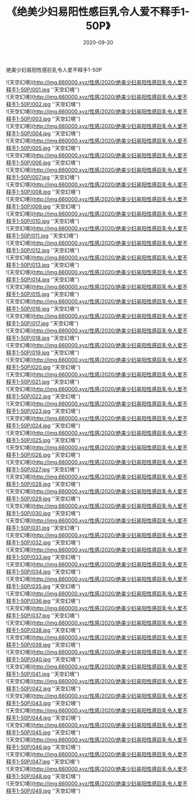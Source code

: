 ﻿---
layout: post
title:  《绝美少妇易阳性感巨乳令人爱不释手1-50P》
date:   2020-09-20
img: http://img.660000.xyz/性感/2020/绝美少妇易阳性感巨乳令人爱不释手1-50P/000.jpg
categories: [美女, 性感, 泳衣]
---

绝美少妇易阳性感巨乳令人爱不释手1-50P



![天空幻境](http://img.660000.xyz/性感/2020/绝美少妇易阳性感巨乳令人爱不释手1-50P/001.jpg ''天空幻境'') <br>
![天空幻境](http://img.660000.xyz/性感/2020/绝美少妇易阳性感巨乳令人爱不释手1-50P/002.jpg ''天空幻境'') <br>
![天空幻境](http://img.660000.xyz/性感/2020/绝美少妇易阳性感巨乳令人爱不释手1-50P/003.jpg ''天空幻境'') <br>
![天空幻境](http://img.660000.xyz/性感/2020/绝美少妇易阳性感巨乳令人爱不释手1-50P/004.jpg ''天空幻境'') <br>
![天空幻境](http://img.660000.xyz/性感/2020/绝美少妇易阳性感巨乳令人爱不释手1-50P/005.jpg ''天空幻境'') <br>
![天空幻境](http://img.660000.xyz/性感/2020/绝美少妇易阳性感巨乳令人爱不释手1-50P/006.jpg ''天空幻境'') <br>
![天空幻境](http://img.660000.xyz/性感/2020/绝美少妇易阳性感巨乳令人爱不释手1-50P/007.jpg ''天空幻境'') <br>
![天空幻境](http://img.660000.xyz/性感/2020/绝美少妇易阳性感巨乳令人爱不释手1-50P/008.jpg ''天空幻境'') <br>
![天空幻境](http://img.660000.xyz/性感/2020/绝美少妇易阳性感巨乳令人爱不释手1-50P/009.jpg ''天空幻境'') <br>
![天空幻境](http://img.660000.xyz/性感/2020/绝美少妇易阳性感巨乳令人爱不释手1-50P/010.jpg ''天空幻境'') <br>
![天空幻境](http://img.660000.xyz/性感/2020/绝美少妇易阳性感巨乳令人爱不释手1-50P/011.jpg ''天空幻境'') <br>
![天空幻境](http://img.660000.xyz/性感/2020/绝美少妇易阳性感巨乳令人爱不释手1-50P/012.jpg ''天空幻境'') <br>
![天空幻境](http://img.660000.xyz/性感/2020/绝美少妇易阳性感巨乳令人爱不释手1-50P/013.jpg ''天空幻境'') <br>
![天空幻境](http://img.660000.xyz/性感/2020/绝美少妇易阳性感巨乳令人爱不释手1-50P/014.jpg ''天空幻境'') <br>
![天空幻境](http://img.660000.xyz/性感/2020/绝美少妇易阳性感巨乳令人爱不释手1-50P/015.jpg ''天空幻境'') <br>
![天空幻境](http://img.660000.xyz/性感/2020/绝美少妇易阳性感巨乳令人爱不释手1-50P/016.jpg ''天空幻境'') <br>
![天空幻境](http://img.660000.xyz/性感/2020/绝美少妇易阳性感巨乳令人爱不释手1-50P/017.jpg ''天空幻境'') <br>
![天空幻境](http://img.660000.xyz/性感/2020/绝美少妇易阳性感巨乳令人爱不释手1-50P/018.jpg ''天空幻境'') <br>
![天空幻境](http://img.660000.xyz/性感/2020/绝美少妇易阳性感巨乳令人爱不释手1-50P/019.jpg ''天空幻境'') <br>
![天空幻境](http://img.660000.xyz/性感/2020/绝美少妇易阳性感巨乳令人爱不释手1-50P/020.jpg ''天空幻境'') <br>
![天空幻境](http://img.660000.xyz/性感/2020/绝美少妇易阳性感巨乳令人爱不释手1-50P/021.jpg ''天空幻境'') <br>
![天空幻境](http://img.660000.xyz/性感/2020/绝美少妇易阳性感巨乳令人爱不释手1-50P/022.jpg ''天空幻境'') <br>
![天空幻境](http://img.660000.xyz/性感/2020/绝美少妇易阳性感巨乳令人爱不释手1-50P/023.jpg ''天空幻境'') <br>
![天空幻境](http://img.660000.xyz/性感/2020/绝美少妇易阳性感巨乳令人爱不释手1-50P/024.jpg ''天空幻境'') <br>
![天空幻境](http://img.660000.xyz/性感/2020/绝美少妇易阳性感巨乳令人爱不释手1-50P/025.jpg ''天空幻境'') <br>
![天空幻境](http://img.660000.xyz/性感/2020/绝美少妇易阳性感巨乳令人爱不释手1-50P/026.jpg ''天空幻境'') <br>
![天空幻境](http://img.660000.xyz/性感/2020/绝美少妇易阳性感巨乳令人爱不释手1-50P/027.jpg ''天空幻境'') <br>
![天空幻境](http://img.660000.xyz/性感/2020/绝美少妇易阳性感巨乳令人爱不释手1-50P/028.jpg ''天空幻境'') <br>
![天空幻境](http://img.660000.xyz/性感/2020/绝美少妇易阳性感巨乳令人爱不释手1-50P/029.jpg ''天空幻境'') <br>
![天空幻境](http://img.660000.xyz/性感/2020/绝美少妇易阳性感巨乳令人爱不释手1-50P/030.jpg ''天空幻境'') <br>
![天空幻境](http://img.660000.xyz/性感/2020/绝美少妇易阳性感巨乳令人爱不释手1-50P/031.jpg ''天空幻境'') <br>
![天空幻境](http://img.660000.xyz/性感/2020/绝美少妇易阳性感巨乳令人爱不释手1-50P/032.jpg ''天空幻境'') <br>
![天空幻境](http://img.660000.xyz/性感/2020/绝美少妇易阳性感巨乳令人爱不释手1-50P/033.jpg ''天空幻境'') <br>
![天空幻境](http://img.660000.xyz/性感/2020/绝美少妇易阳性感巨乳令人爱不释手1-50P/034.jpg ''天空幻境'') <br>
![天空幻境](http://img.660000.xyz/性感/2020/绝美少妇易阳性感巨乳令人爱不释手1-50P/035.jpg ''天空幻境'') <br>
![天空幻境](http://img.660000.xyz/性感/2020/绝美少妇易阳性感巨乳令人爱不释手1-50P/036.jpg ''天空幻境'') <br>
![天空幻境](http://img.660000.xyz/性感/2020/绝美少妇易阳性感巨乳令人爱不释手1-50P/037.jpg ''天空幻境'') <br>
![天空幻境](http://img.660000.xyz/性感/2020/绝美少妇易阳性感巨乳令人爱不释手1-50P/038.jpg ''天空幻境'') <br>
![天空幻境](http://img.660000.xyz/性感/2020/绝美少妇易阳性感巨乳令人爱不释手1-50P/039.jpg ''天空幻境'') <br>
![天空幻境](http://img.660000.xyz/性感/2020/绝美少妇易阳性感巨乳令人爱不释手1-50P/040.jpg ''天空幻境'') <br>
![天空幻境](http://img.660000.xyz/性感/2020/绝美少妇易阳性感巨乳令人爱不释手1-50P/041.jpg ''天空幻境'') <br>
![天空幻境](http://img.660000.xyz/性感/2020/绝美少妇易阳性感巨乳令人爱不释手1-50P/042.jpg ''天空幻境'') <br>
![天空幻境](http://img.660000.xyz/性感/2020/绝美少妇易阳性感巨乳令人爱不释手1-50P/043.jpg ''天空幻境'') <br>
![天空幻境](http://img.660000.xyz/性感/2020/绝美少妇易阳性感巨乳令人爱不释手1-50P/044.jpg ''天空幻境'') <br>
![天空幻境](http://img.660000.xyz/性感/2020/绝美少妇易阳性感巨乳令人爱不释手1-50P/045.jpg ''天空幻境'') <br>
![天空幻境](http://img.660000.xyz/性感/2020/绝美少妇易阳性感巨乳令人爱不释手1-50P/046.jpg ''天空幻境'') <br>
![天空幻境](http://img.660000.xyz/性感/2020/绝美少妇易阳性感巨乳令人爱不释手1-50P/047.jpg ''天空幻境'') <br>
![天空幻境](http://img.660000.xyz/性感/2020/绝美少妇易阳性感巨乳令人爱不释手1-50P/048.jpg ''天空幻境'') <br>
![天空幻境](http://img.660000.xyz/性感/2020/绝美少妇易阳性感巨乳令人爱不释手1-50P/049.jpg ''天空幻境'') <br>